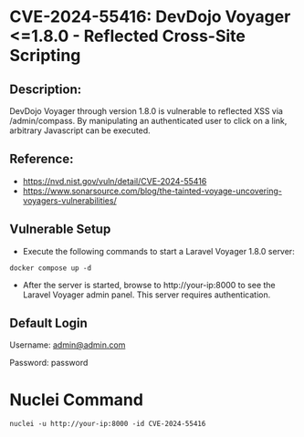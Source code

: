 # CVE-2024-55416: DevDojo Voyager <=1.8.0 - Reflected Cross-Site Scripting

## Description:
DevDojo Voyager through version 1.8.0 is vulnerable to reflected XSS via /admin/compass. By manipulating an authenticated user to click on a link, arbitrary Javascript can be executed.

## Reference:
- https://nvd.nist.gov/vuln/detail/CVE-2024-55416
- https://www.sonarsource.com/blog/the-tainted-voyage-uncovering-voyagers-vulnerabilities/

## Vulnerable Setup

- Execute the following commands to start a Laravel Voyager 1.8.0 server:

```
docker compose up -d
```

- After the server is started, browse to http://your-ip:8000 to see the Laravel Voyager admin panel. This server requires authentication.

## Default Login   

Username: admin@admin.com

Password: password

# Nuclei Command

```
nuclei -u http://your-ip:8000 -id CVE-2024-55416
```
